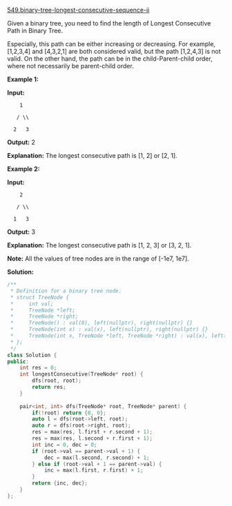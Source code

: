 [549.binary-tree-longest-consecutive-sequence-ii](https://leetcode.com/problems/binary-tree-longest-consecutive-sequence-ii/)  

Given a binary tree, you need to find the length of Longest Consecutive Path in Binary Tree.

Especially, this path can be either increasing or decreasing. For example, \[1,2,3,4\] and \[4,3,2,1\] are both considered valid, but the path \[1,2,4,3\] is not valid. On the other hand, the path can be in the child-Parent-child order, where not necessarily be parent-child order.

**Example 1:**

  
**Input:**
  
        1
  
       / \\
  
      2   3
  
**Output:** 2
  
**Explanation:** The longest consecutive path is \[1, 2\] or \[2, 1\].
  

**Example 2:**

  
**Input:**
  
        2
  
       / \\
  
      1   3
  
**Output:** 3
  
**Explanation:** The longest consecutive path is \[1, 2, 3\] or \[3, 2, 1\].
  

**Note:** All the values of tree nodes are in the range of \[-1e7, 1e7\].  



**Solution:**  

```cpp
/**
 * Definition for a binary tree node.
 * struct TreeNode {
 *     int val;
 *     TreeNode *left;
 *     TreeNode *right;
 *     TreeNode() : val(0), left(nullptr), right(nullptr) {}
 *     TreeNode(int x) : val(x), left(nullptr), right(nullptr) {}
 *     TreeNode(int x, TreeNode *left, TreeNode *right) : val(x), left(left), right(right) {}
 * };
 */
class Solution {
public:
    int res = 0;
    int longestConsecutive(TreeNode* root) {
        dfs(root, root);
        return res;
    }
    
    pair<int, int> dfs(TreeNode* root, TreeNode* parent) {
        if(!root) return {0, 0};
        auto l = dfs(root->left, root);
        auto r = dfs(root->right, root);
        res = max(res, l.first + r.second + 1);
        res = max(res, l.second + r.first + 1);
        int inc = 0, dec = 0;
        if (root->val == parent->val + 1) {
            dec = max(l.second, r.second) + 1;
        } else if (root->val + 1 == parent->val) {
            inc = max(l.first, r.first) + 1;
        }
        return {inc, dec};
    }
};
```
      